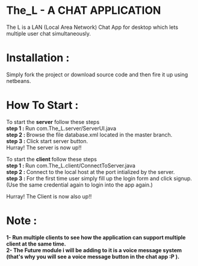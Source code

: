 # The_L - A CHAT APPLICATION
The L is a LAN (Local Area Network) Chat App for desktop which lets multiple user chat simultaneously.

# Installation :
Simply fork the project or download source code and then fire it up using netbeans.

# How To Start :
To start the <strong>server</strong> follow these steps <br>
<strong> step 1 : </strong> Run com.The_L.server/ServerUI.java <br>
<strong> step 2 : </strong> Browse the file database.xml located in the master branch.<br>
<strong> step 3 : </strong> Click start server button.<br>
Hurray! The server is now up!!<br>

To start the <strong> client </strong> follow these steps <br>
<strong> step 1 : </strong> Run com.The_L.client/ConnectToServer.java <br>
<strong> step 2 : </strong> Connect to the local host at the port intialized by the server. <br>
<strong> step 3 : </strong> For the first time user simply fill up the login form and click signup.(Use the same credential again to login into the app again.) <br>

Hurray! The Client is now also up!! <br>

# Note :
<strong>1- Run multiple clients to see how the application can support multiple client at the same time. <br>
2- The Future module i will be adding to it is a voice message system (that's why you will see a voice message button in the chat app :P ). </strong>
